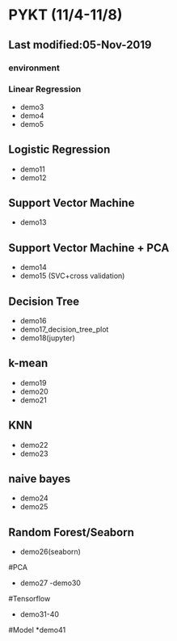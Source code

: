 # PYKT (11/4-11/8)
## Last modified:05-Nov-2019

### environment

### Linear Regression
* demo3
* demo4
* demo5


## Logistic Regression

* demo11
* demo12

## Support Vector Machine

* demo13

## Support Vector Machine + PCA

* demo14
* demo15 (SVC+cross validation)

## Decision Tree

* demo16
* demo17_decision_tree_plot
* demo18(jupyter)

## k-mean

* demo19
* demo20
* demo21

## KNN

* demo22
* demo23

## naive bayes

* demo24
* demo25

## Random Forest/Seaborn
* demo26(seaborn)

#PCA
* demo27 -demo30

#Tensorflow
* demo31-40

#Model
*demo41
